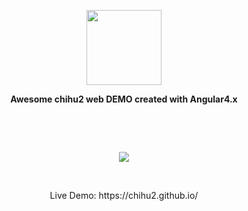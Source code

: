 <p align="center">
	<img width="120px" height="120px" src="https://avatars2.githubusercontent.com/u/30495768?v=4&s=200">
</p>

<p align="center">
	<b>Awesome chihu2 web DEMO created with Angular4.x</b>
</p>

<p align="center">
    <a href=""><img src="https://img.shields.io/badge/web-chihu-blue.svg" alt=""></a>
    <a href=""><img src="https://img.shields.io/badge/dependencies-up to date-blue.svg" alt=""></a>
    <a href=""><img src="https://img.shields.io/badge/Powered by-Angular4.X-blue.svg" alt=""></a>
    <a href=""><img src="https://img.shields.io/badge/coding-30percent-blue.svg" alt=""></a>
    <a href=""><img src="https://img.shields.io/badge/Author-Devon-blue.svg" alt=""></a>
    <a href=""><img src="https://img.shields.io/badge/QQ%20Group-513752928-blue.svg" alt=""></a>
    <a href=""><img src="https://img.shields.io/badge/QQ-849996781-blue.svg" alt=""></a>
</p>
<br/>
<p align="center">
  <img src="https://github.com/chihu2/chihu-web-angular/blob/master/doc/chihu2-web.gif" />
</p>
<br/>
<p align="center">Live Demo: https://chihu2.github.io/</p>
